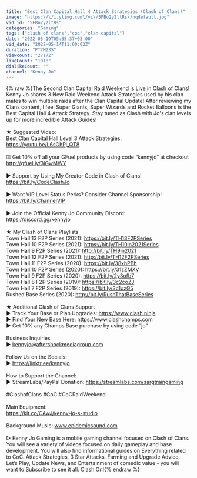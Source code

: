 ```yaml
---
title: "Best Clan Capital Hall 4 Attack Strategies (Clash of Clans)"
image: "https:\/\/i.ytimg.com\/vi\/5FBu2y2ltRs\/hqdefault.jpg"
vid_id: "5FBu2y2ltRs"
categories: "Gaming"
tags: ["clash of clans","coc","clan capital"]
date: "2022-05-19T05:35:37+03:00"
vid_date: "2022-05-14T11:00:02Z"
duration: "PT7M23S"
viewcount: "27172"
likeCount: "1018"
dislikeCount: ""
channel: "Kenny Jo"
---
```

{% raw %}The Second Clan Capital Raid Weekend is Live in Clash of Clans! Kenny Jo shares 3 New Raid Weekend Attack Strategies used by his clan mates to win multiple raids after the Clan Capital Update! After reviewing my Clans content, I feel Super Giants, Super Wizards and Rocket Balloons is the Best Capital Hall 4 Attack Strategy. Stay tuned as Clash with Jo's clan levels up for more incredible Attack Guides! <br /><br />★ Suggested Video:<br />Best Clan Capital Hall Level 3 Attack Strategies: <br /><a rel="nofollow" target="blank" href="https://youtu.be/L6sGhPj_QT8">https://youtu.be/L6sGhPj_QT8</a><br /><br />☑ Get 10% off all your GFuel products by using code “kennyjo” at checkout <a rel="nofollow" target="blank" href="http://gfuel.ly/3iGwMWY">http://gfuel.ly/3iGwMWY</a><br /><br />► Support by Using My Creator Code in Clash of Clans!  <a rel="nofollow" target="blank" href="https://bit.ly/CodeClashJo">https://bit.ly/CodeClashJo</a><br /><br />► Want VIP Level Status Perks?  Consider Channel Sponsorship!<br /><a rel="nofollow" target="blank" href="https://bit.ly/ChannelVIP">https://bit.ly/ChannelVIP</a><br /><br />► Join the Official Kenny Jo Community Discord:<br /><a rel="nofollow" target="blank" href="https://discord.gg/kennyjo">https://discord.gg/kennyjo</a><br /><br />★ My Clash of Clans Playlists<br />Town Hall 13 F2P Series (2021): <a rel="nofollow" target="blank" href="https://bit.ly/TH13F2PSeries">https://bit.ly/TH13F2PSeries</a><br />Town Hall 10 F2P Series (2021): <a rel="nofollow" target="blank" href="https://bit.ly/TH10in2021Series">https://bit.ly/TH10in2021Series</a><br />Town Hall 9 F2P Series (2021): <a rel="nofollow" target="blank" href="http://bit.ly/TH9in2021">http://bit.ly/TH9in2021</a><br />Town Hall 12 F2P Series (2021): <a rel="nofollow" target="blank" href="http://bit.ly/TH12F2PSeries">http://bit.ly/TH12F2PSeries</a><br />Town Hall 11 F2P Series (2020): <a rel="nofollow" target="blank" href="https://bit.ly/38xhPBh">https://bit.ly/38xhPBh</a><br />Town Hall 10 F2P Series (2020): <a rel="nofollow" target="blank" href="https://bit.ly/31zZMXV">https://bit.ly/31zZMXV</a><br />Town Hall 9 F2P Series (2020): <a rel="nofollow" target="blank" href="https://bit.ly/2y3ofb7">https://bit.ly/2y3ofb7</a><br />Town Hall 8 F2P Series (2019): <a rel="nofollow" target="blank" href="https://bit.ly/3c2coZJ">https://bit.ly/3c2coZJ</a><br />Town Hall 7 F2P Series (2019): <a rel="nofollow" target="blank" href="https://bit.ly/3c1ozG5">https://bit.ly/3c1ozG5</a><br />Rushed Base Series (2020): <a rel="nofollow" target="blank" href="http://bit.ly/RushThatBaseSeries">http://bit.ly/RushThatBaseSeries</a><br /><br />★ Additional Clash of Clans Support<br />► Track Your Base or Plan Upgrades: <a rel="nofollow" target="blank" href="https://www.clash.ninja">https://www.clash.ninja</a><br />► Find Your New Base Here: <a rel="nofollow" target="blank" href="https://www.clashchamps.com">https://www.clashchamps.com</a><br />► Get 10% any Champs Base purchase by using code “jo”<br /><br />Business Inquiries<br />► kennyjo@aftershockmediagroup.com<br /><br />Follow Us on the Socials:<br />► <a rel="nofollow" target="blank" href="https://linktr.ee/kennyjo">https://linktr.ee/kennyjo</a><br /><br />How to Support the Channel:<br />►  StreamLabs/PayPal Donation: <a rel="nofollow" target="blank" href="https://streamlabs.com/sargtraingaming">https://streamlabs.com/sargtraingaming</a><br /><br />#ClashofClans #CoC #CoCRaidWeekend<br /><br />Main Equipment: <br /><a rel="nofollow" target="blank" href="https://kit.co/CAwJ/kenny-jo-s-studio">https://kit.co/CAwJ/kenny-jo-s-studio</a><br /><br />Background Music: www.epidemicsound.com<br /><br />▷ Kenny Jo Gaming is a mobile gaming channel focused on Clash of Clans.  You will see a variety of videos focused on daily gameplay and base development.  You will also find informational guides on Everything related to CoC.  Attack Strategies, 3 Star Attacks, Farming and Upgrade Advice, Let’s Play, Update News, and Entertainment of comedic value - you will want to Subscribe to see it all. Clash On!{% endraw %}
